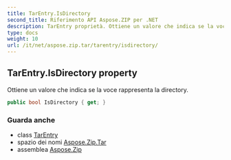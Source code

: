 ```yaml
---
title: TarEntry.IsDirectory
second_title: Riferimento API Aspose.ZIP per .NET
description: TarEntry proprietà. Ottiene un valore che indica se la voce rappresenta la directory.
type: docs
weight: 10
url: /it/net/aspose.zip.tar/tarentry/isdirectory/
---
```

## TarEntry.IsDirectory property

Ottiene un valore che indica se la voce rappresenta la directory.

```csharp
public bool IsDirectory { get; }
```

### Guarda anche

* class [TarEntry](../)
* spazio dei nomi [Aspose.Zip.Tar](../../tarentry/)
* assemblea [Aspose.Zip](../../../)


